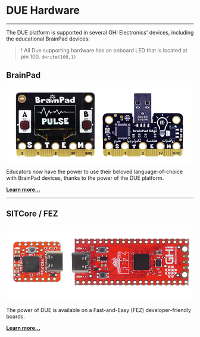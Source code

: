 # DUE Hardware
---
The DUE platform is supported in several GHI Electronics' devices, including the educational BrainPad devices.

> !
> All Due supporting hardware has an onboard LED that is located at pin 100. `dwrite(100,1)`

## BrainPad

![BrainPads](images/brainpads.png) 

Educators now have the power to use their beloved language-of-choice with BrainPad devices, thanks to the power of the DUE platform.



[**Learn more...**](brainpad.md)

---

## SITCore / FEZ

![FEZ](images/fez.png) 

The power of DUE is available on a Fast-and-Easy (FEZ) developer-friendly boards.

[**Learn more...**](fez.md)